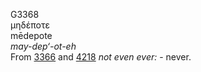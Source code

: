 G3368  
μηδέποτε  
mēdepote  
*may-dep‘-ot-eh*  
From [3366](g3366) and [4218](g4218) *not* *even* *ever:* - never.  
